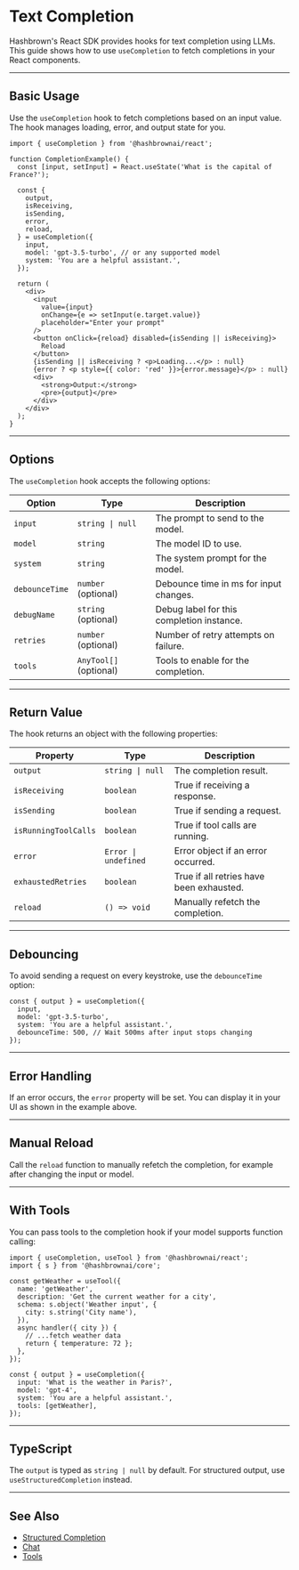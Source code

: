 # Text Completion

Hashbrown's React SDK provides hooks for text completion using LLMs. This guide shows how to use `useCompletion` to fetch completions in your React components.

---

## Basic Usage

Use the `useCompletion` hook to fetch completions based on an input value. The hook manages loading, error, and output state for you.

```tsx
import { useCompletion } from '@hashbrownai/react';

function CompletionExample() {
  const [input, setInput] = React.useState('What is the capital of France?');

  const {
    output,
    isReceiving,
    isSending,
    error,
    reload,
  } = useCompletion({
    input,
    model: 'gpt-3.5-turbo', // or any supported model
    system: 'You are a helpful assistant.',
  });

  return (
    <div>
      <input
        value={input}
        onChange={e => setInput(e.target.value)}
        placeholder="Enter your prompt"
      />
      <button onClick={reload} disabled={isSending || isReceiving}>
        Reload
      </button>
      {isSending || isReceiving ? <p>Loading...</p> : null}
      {error ? <p style={{ color: 'red' }}>{error.message}</p> : null}
      <div>
        <strong>Output:</strong>
        <pre>{output}</pre>
      </div>
    </div>
  );
}
```

---

## Options

The `useCompletion` hook accepts the following options:

| Option         | Type                | Description                                 |
| -------------- | ------------------- | ------------------------------------------- |
| `input`        | `string \| null`    | The prompt to send to the model.            |
| `model`        | `string`            | The model ID to use.                        |
| `system`       | `string`            | The system prompt for the model.            |
| `debounceTime` | `number` (optional) | Debounce time in ms for input changes.      |
| `debugName`    | `string` (optional) | Debug label for this completion instance.   |
| `retries`      | `number` (optional) | Number of retry attempts on failure.        |
| `tools`        | `AnyTool[]` (optional) | Tools to enable for the completion.      |

---

## Return Value

The hook returns an object with the following properties:

| Property            | Type                | Description                                 |
| ------------------- | ------------------- | ------------------------------------------- |
| `output`            | `string \| null`    | The completion result.                      |
| `isReceiving`       | `boolean`           | True if receiving a response.               |
| `isSending`         | `boolean`           | True if sending a request.                  |
| `isRunningToolCalls`| `boolean`           | True if tool calls are running.             |
| `error`             | `Error \| undefined`| Error object if an error occurred.          |
| `exhaustedRetries`  | `boolean`           | True if all retries have been exhausted.    |
| `reload`            | `() => void`        | Manually refetch the completion.            |

---

## Debouncing

To avoid sending a request on every keystroke, use the `debounceTime` option:

```tsx
const { output } = useCompletion({
  input,
  model: 'gpt-3.5-turbo',
  system: 'You are a helpful assistant.',
  debounceTime: 500, // Wait 500ms after input stops changing
});
```

---

## Error Handling

If an error occurs, the `error` property will be set. You can display it in your UI as shown in the example above.

---

## Manual Reload

Call the `reload` function to manually refetch the completion, for example after changing the input or model.

---

## With Tools

You can pass tools to the completion hook if your model supports function calling:

```tsx
import { useCompletion, useTool } from '@hashbrownai/react';
import { s } from '@hashbrownai/core';

const getWeather = useTool({
  name: 'getWeather',
  description: 'Get the current weather for a city',
  schema: s.object('Weather input', {
    city: s.string('City name'),
  }),
  async handler({ city }) {
    // ...fetch weather data
    return { temperature: 72 };
  },
});

const { output } = useCompletion({
  input: 'What is the weather in Paris?',
  model: 'gpt-4',
  system: 'You are a helpful assistant.',
  tools: [getWeather],
});
```

---

## TypeScript

The `output` is typed as `string | null` by default. For structured output, use `useStructuredCompletion` instead.

---

## See Also

- [Structured Completion](./structured-completion.md)
- [Chat](./chat.md)
- [Tools](./tools.md)

